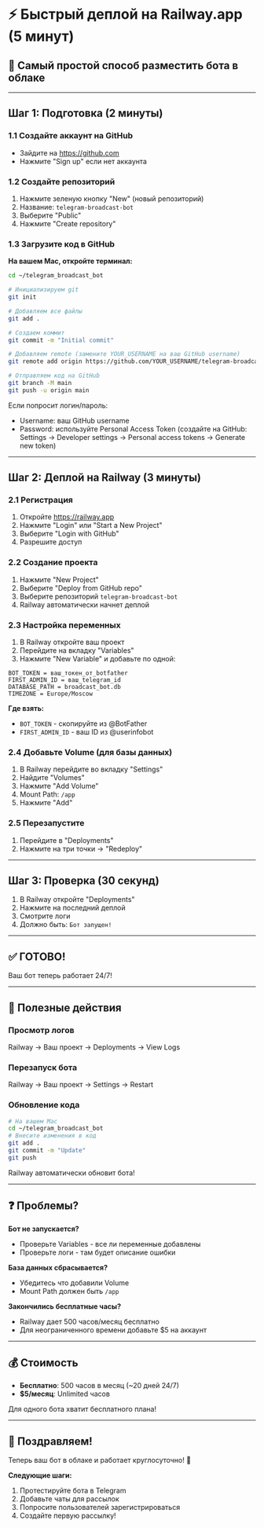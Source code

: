 # ⚡ Быстрый деплой на Railway.app (5 минут)

## 🎯 Самый простой способ разместить бота в облаке

---

## Шаг 1: Подготовка (2 минуты)

### 1.1 Создайте аккаунт на GitHub
- Зайдите на https://github.com
- Нажмите "Sign up" если нет аккаунта

### 1.2 Создайте репозиторий
1. Нажмите зеленую кнопку "New" (новый репозиторий)
2. Название: `telegram-broadcast-bot`
3. Выберите "Public"
4. Нажмите "Create repository"

### 1.3 Загрузите код в GitHub

**На вашем Mac, откройте терминал:**

```bash
cd ~/telegram_broadcast_bot

# Инициализируем git
git init

# Добавляем все файлы
git add .

# Создаем коммит
git commit -m "Initial commit"

# Добавляем remote (замените YOUR_USERNAME на ваш GitHub username)
git remote add origin https://github.com/YOUR_USERNAME/telegram-broadcast-bot.git

# Отправляем код на GitHub
git branch -M main
git push -u origin main
```

Если попросит логин/пароль:
- Username: ваш GitHub username
- Password: используйте Personal Access Token (создайте на GitHub: Settings → Developer settings → Personal access tokens → Generate new token)

---

## Шаг 2: Деплой на Railway (3 минуты)

### 2.1 Регистрация
1. Откройте https://railway.app
2. Нажмите "Login" или "Start a New Project"
3. Выберите "Login with GitHub"
4. Разрешите доступ

### 2.2 Создание проекта
1. Нажмите "New Project"
2. Выберите "Deploy from GitHub repo"
3. Выберите репозиторий `telegram-broadcast-bot`
4. Railway автоматически начнет деплой

### 2.3 Настройка переменных
1. В Railway откройте ваш проект
2. Перейдите на вкладку "Variables"
3. Нажмите "New Variable" и добавьте по одной:

```
BOT_TOKEN = ваш_токен_от_botfather
FIRST_ADMIN_ID = ваш_telegram_id
DATABASE_PATH = broadcast_bot.db
TIMEZONE = Europe/Moscow
```

**Где взять:**
- `BOT_TOKEN` - скопируйте из @BotFather
- `FIRST_ADMIN_ID` - ваш ID из @userinfobot

### 2.4 Добавьте Volume (для базы данных)
1. В Railway перейдите во вкладку "Settings"
2. Найдите "Volumes"
3. Нажмите "Add Volume"
4. Mount Path: `/app`
5. Нажмите "Add"

### 2.5 Перезапустите
1. Перейдите в "Deployments"
2. Нажмите на три точки → "Redeploy"

---

## Шаг 3: Проверка (30 секунд)

1. В Railway откройте "Deployments"
2. Нажмите на последний деплой
3. Смотрите логи
4. Должно быть: `Бот запущен!`

---

## ✅ ГОТОВО!

Ваш бот теперь работает 24/7!

---

## 🔧 Полезные действия

### Просмотр логов
Railway → Ваш проект → Deployments → View Logs

### Перезапуск бота
Railway → Ваш проект → Settings → Restart

### Обновление кода
```bash
# На вашем Mac
cd ~/telegram_broadcast_bot
# Внесите изменения в код
git add .
git commit -m "Update"
git push
```
Railway автоматически обновит бота!

---

## ❓ Проблемы?

**Бот не запускается?**
- Проверьте Variables - все ли переменные добавлены
- Проверьте логи - там будет описание ошибки

**База данных сбрасывается?**
- Убедитесь что добавили Volume
- Mount Path должен быть `/app`

**Закончились бесплатные часы?**
- Railway дает 500 часов/месяц бесплатно
- Для неограниченного времени добавьте $5 на аккаунт

---

## 💰 Стоимость

- **Бесплатно**: 500 часов в месяц (~20 дней 24/7)
- **$5/месяц**: Unlimited часов

Для одного бота хватит бесплатного плана!

---

## 🎉 Поздравляем!

Теперь ваш бот в облаке и работает круглосуточно! 🚀

**Следующие шаги:**
1. Протестируйте бота в Telegram
2. Добавьте чаты для рассылок
3. Попросите пользователей зарегистрироваться
4. Создайте первую рассылку!
